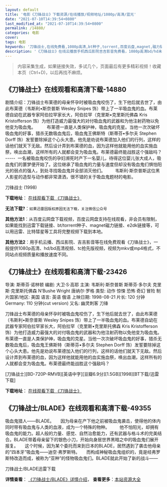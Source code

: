 ```yaml
---
layout: default
title: '电影《刀锋战士》下载资源/在线播放/视频地址/1080p/高清/蓝光'
date: "2021-07-10T14:39:54+0800"
last_modified_at: "2021-07-10T14:39:54+0800"
permalink: /14880/
categories: 电影
cover:
tags: 电影
keywords: '刀锋战士,在线免费看,1080p高清,bt种子,torrent,百度云盘,magnet,磁力链,迅雷下载资源'
description: '《刀锋战士》在线云播放手机西瓜影院吉吉影音免费看，1080p高清bd/hd未删减完整版和tc抢先枪版，mkv/mp4格式，附带bt/torrent种子、magnet/磁力链、百度云盘、网盘资源迅雷下载链接'
---
```


>内容采集生成，如果链接失效，多试几个，页面最后有更多精彩视频！收藏本页（Ctrl+D)，以后再找不麻烦。


## 《刀锋战士》在线观看和高清下载-14880

剧情介绍：刀锋战士布莱德的母亲怀孕时被吸血鬼咬伤了，生下他后就去世了，由此布莱德（韦斯利•斯奈普斯 Wesley Snipes 饰）带上了一半吸血鬼的血。布莱德自幼在武器专家阿伯拉罕家长大，阿伯拉罕（克里斯•克里斯托佛森 Kris Kristofferson 饰）为他打造威力最强大的对付吸血鬼的武器和为他注射药物以免他变为吸血鬼。  　　布莱德一直是人类保护神，吸血鬼的克星。当他一次次破坏吸血鬼的好事，猎杀无数吸血鬼后，吸血鬼王佛斯特（斯蒂芬•多尔夫 Stephen Dorff 饰）发誓要除掉这个心头大患。他先是劝说布莱德加入他们的行列，这样的话他们就天下无敌。然后设计弄到布莱德的血，因为这样他就能用他的血实施血祭，唤出血潮，这样所有的人就都会变为吸血鬼。布莱德最终能战胜这个强敌吗？ -----  一名被吸血鬼咬伤的孕妇濒死时产下一名婴儿，待得这位婴儿张大成人，吸血鬼们的噩梦便开始了。这位继承了吸血鬼的力量与速度但却没有吸血鬼们惧怕阳光的弱点的强人，到处寻找吸血鬼并全部消灭他们。        韦斯利·斯奈普斯这位黑人影星的造型与动作都非常潇洒，很不错的关于吸血鬼题材的电影。


刀锋战士 (1998)

**下载地址**： [在线观看下载 《刀锋战士》](https://www.btbtdy.me/btdy/dy4948.html) 


**无法下载?**：`如果迅雷因版权原因无法下载，关注微信公众号 `

**其他方法1**：从百度云网盘下载视频，百度云网盘支持在线观看，非会员有限制，如果能找到迅雷下载链接、bt/torrent种子、magnet磁力链接、e2dk链接等，可以用迅雷、比特彗星等工具将完整视频下载到本地。

**其他方法2**：用手机云播、西瓜影院、吉吉影音等在线免费观看《刀锋战士》，一般提供1080p高清、hd/bd高清视频、tc抢先版视频，视频为mkv或mp4格式，不同站点视频质量和播放速度不同。


## 《刀锋战士》在线观看和高清下载-23426

导演: 斯蒂芬·诺林顿 编剧: 大卫·S·高耶 主演: 韦斯利·斯奈普斯 斯蒂芬·多尔夫 克里斯·克里斯托佛森 N’Bushe Wright 唐纳尔·罗格 类型: 动作 惊悚 恐怖 奇幻 冒险 制片国家/地区: 美国 语言: 英语 俄语 上映日期: 1998-08-21 片长: 120 分钟 Germany: 110 分钟(cut version) 又名: 幽灵刺客 刀锋

刀锋战士布莱德的母亲怀孕时被吸血鬼咬伤了，生下他后就去世了，由此布莱德（韦斯利•斯奈普斯 Wesley Snipes 饰）带上了一半吸血鬼的血。布莱德自幼在武器专家阿伯拉罕家长大，阿伯拉罕（克里斯•克里斯托佛森 Kris Kristofferson 饰）为他打造威力最强大的对付吸血鬼的武器和为他注射药物以免他变为吸血鬼。 布莱德一直是人类保护神，吸血鬼的克星。当他一次次破坏吸血鬼的好事，猎杀无数吸血鬼后，吸血鬼王佛斯特（斯蒂芬•多尔夫 Stephen Dorff 饰）发誓要除掉这个心头大患。他先是劝说布莱德加入他们的行列，这样的话他们就天下无敌。然后设计弄到布莱德的血，因为这样他就能用他的血实施血祭，唤出血潮，这样所有的人就都会变为吸血鬼。布莱德最终能战胜这个强敌吗？


[刀锋战士][BD-720P-RMVB][英语中字][豆瓣6.9分][1.5GB][1998][BT下载/迅雷下载]

**下载地址**： [在线观看下载 《刀锋战士》](https://www.btdx8.com/torrent/blade_1998.html) 


## 《刀锋战士/BLADE》在线观看和高清下载-49355

吸血鬼猎人&mdash;—BLADE。</div>　　因为母亲在产下他之前被吸血鬼袭击，使得他的体内同时带有吸血鬼与人类的血液，成为一个特殊的物种。&nbsp;　　他不怕阳光，却拥有吸血鬼的能力。超人般的力量、感觉、自然治愈能力，还有武器与格斗术的完美结合。BLADE带着母亲留下的银色小刀，开始向身居世界黑暗之中的吸血鬼们展开报复。</div>　　这个时候，因为某个委托而来到日本的BLADE，居然遇到了袭击他母亲的“四本牙&rdquo;吸血鬼&mdash;—迪空·弗罗斯特。</div>　　而构成神秘吸血鬼组织的，竟是经弗罗斯特改造而成，被称为“亚种”的怪物吸血鬼们。BLADE就此开始了新的战斗——


刀锋战士/BLADE迅雷下载

**详情查看**： [《刀锋战士/BLADE》详情介绍](/movie/49355/)， **查看更多**：[本站资源大全](/movie/t/all/)

